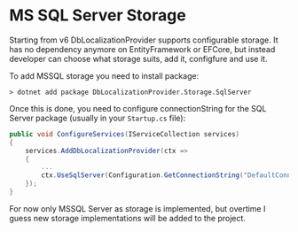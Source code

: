 # MS SQL Server Storage
Starting from v6 DbLocalizationProvider supports configurable storage.
It has no dependency anymore on EntityFramework or EFCore, but instead developer can choose what storage suits, add it, configfure and use it.

To add MSSQL storage you need to install package:

```
> dotnet add package DbLocalizationProvider.Storage.SqlServer
```

Once this is done, you need to configure connectionString for the SQL Server package (usually in your `Startup.cs` file):

```csharp
public void ConfigureServices(IServiceCollection services)
{
    services.AddDbLocalizationProvider(ctx =>
    {
        ...
        ctx.UseSqlServer(Configuration.GetConnectionString("DefaultConnection"));
    });
}
```

For now only MSSQL Server as storage is implemented, but overtime I guess new storage implementations will be added to the project.
